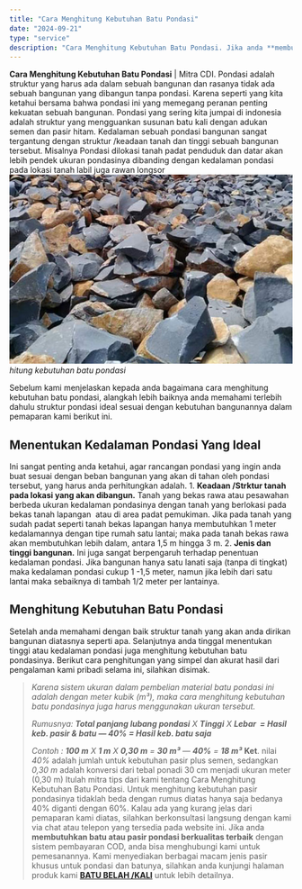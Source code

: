 ```yaml
---
title: "Cara Menghitung Kebutuhan Batu Pondasi"
date: "2024-09-21"
type: "service"
description: "Cara Menghitung Kebutuhan Batu Pondasi. Jika anda **membutuhkan batu atau pasir pondasi berkualitas terbaik** dengan sistem pembayaran COD, anda bisa menghub..."
---
```


**Cara Menghitung Kebutuhan Batu Pondasi** | Mitra CDI. Pondasi adalah struktur yang harus ada dalam sebuah bangunan dan rasanya tidak ada sebuah bangunan yang dibangun tanpa pondasi. Karena seperti yang kita ketahui bersama bahwa pondasi ini yang memegang peranan penting kekuatan sebuah bangunan. Pondasi yang sering kita jumpai di indonesia adalah struktur yang mengguankan susunan batu kali dengan adukan semen dan pasir hitam. Kedalaman sebuah pondasi bangunan sangat tergantung dengan struktur /keadaan tanah dan tinggi sebuah bangunan tersebut. Misalnya Pondasi dilokasi tanah padat penduduk dan datar akan lebih pendek ukuran pondasinya dibanding dengan kedalaman pondasi pada lokasi tanah labil juga rawan longsor
![hitung kebutuhan batu pondasi](/images/blog/batu-pondasi-super.jpg)
*hitung kebutuhan batu pondasi*

Sebelum kami menjelaskan kepada anda bagaimana cara menghitung kebutuhan batu pondasi, alangkah lebih baiknya anda memahami terlebih dahulu struktur pondasi ideal sesuai dengan kebutuhan bangunannya dalam pemaparan kami berikut ini.

 ## Menentukan Kedalaman Pondasi Yang Ideal
    
Ini sangat penting anda ketahui, agar rancangan pondasi yang ingin anda buat sesuai dengan beban bangunan yang akan di tahan oleh pondasi tersebut, yang harus anda perhitungkan adalah.
1\. **Keadaan /Strktur tanah pada lokasi yang akan dibangun.** Tanah yang bekas rawa atau pesawahan berbeda ukuran kedalaman pondasinya dengan tanah yang berlokasi pada bekas tanah lapangan  atau di area padat pemukiman. Jika pada tanah yang sudah padat seperti tanah bekas lapangan hanya membutuhkan 1 meter kedalamannya dengan tipe rumah satu lantai; maka pada tanah bekas rawa akan membutuhkan lebih dalam, antara 1,5 m hingga 3 m.
2\. **Jenis dan tinggi bangunan.** Ini juga sangat berpengaruh terhadap penentuan kedalaman pondasi. Jika bangunan hanya satu lanati saja (tanpa di tingkat) maka kedalaman pondasi cukup 1 -1,5 meter, namun jika lebih dari satu lantai maka sebaiknya di tambah 1/2 meter per lantainya.

 ## Menghitung Kebutuhan Batu Pondasi
    
Setelah anda memahami dengan baik struktur tanah yang akan anda dirikan bangunan diatasnya seperti apa. Selanjutnya anda tinggal menentukan tinggi atau kedalaman pondasi juga menghitung kebutuhan batu pondasinya. Berikut cara penghitungan yang simpel dan akurat hasil dari pengalaman kami pribadi selama ini, silahkan disimak.
> _Karena sistem ukuran dalam pembelian material batu pondasi ini adalah dengan meter kubik (m³), maka cara menghitung kebutuhan batu pondasinya juga harus menggunakan ukuran tersebut._
> 
> _Rumusnya: **Total panjang lubang pondasi** X **Tinggi** X **Lebar  = Hasil keb. pasir & batu — 40% = Hasil keb. batu saja**_
> 
> _Contoh : **100 m** X **1 m** X **0,30 m** = **30 m³** — **40%** = **18 m³**_
**Ket**. nilai _40%_ adalah jumlah untuk kebutuhan pasir plus semen, sedangkan _0,30 m_ adalah konversi dari tebal ponadi 30 cm menjadi ukuran meter (0,30 m)
Itulah mitra tips dari kami tentang Cara Menghitung Kebutuhan Batu Pondasi. Untuk menghitung kebutuhan pasir pondasinya tidaklah beda dengan rumus diatas hanya saja bedanya 40% diganti dengan 60%. Kalau ada yang kurang jelas dari pemaparan kami diatas, silahkan berkonsultasi langsung dengan kami via chat atau telepon yang tersedia pada website ini.
Jika anda **membutuhkan batu atau pasir pondasi berkualitas terbaik** dengan sistem pembayaran COD, anda bisa menghubungi kami untuk pemesanannya. Kami menyediakan berbagai macam jenis pasir khusus untuk pondasi dan batunya, silahkan anda kunjungi halaman produk kami [**BATU BELAH /KALI**](/product/batu-kali-dan-belah) untuk lebih detailnya.
